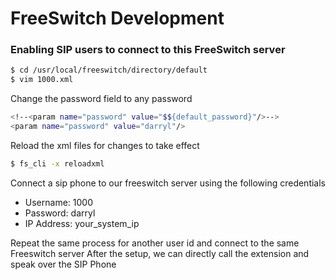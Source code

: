 # FreeSwitch Development

### Enabling SIP users to connect to this FreeSwitch server

```sh
$ cd /usr/local/freeswitch/directory/default
$ vim 1000.xml
```
Change the password field to any password

```sh
<!--<param name="password" value="$${default_password}"/>-->
<param name="password" value="darryl"/>
```
Reload the xml files for changes to take effect
```sh
$ fs_cli -x reloadxml
```
Connect a sip phone to our freeswitch server using the following credentials
- Username: 1000
- Password: darryl
- IP Address: your_system_ip

Repeat the same process for another user id and connect to the same Freeswitch server
After the setup, we can directly call the extension and speak over the SIP Phone